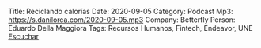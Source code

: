 Title: Reciclando calorías
Date: 2020-09-05
Category: Podcast
Mp3: https://s.danilorca.com/2020-09-05.mp3
Company: Betterfly
Person: Eduardo Della Maggiora
Tags: Recursos Humanos, Fintech, Endeavor, UNE
<a href="https://s.danilorca.com/2020-09-05.mp3" type="audio/mpeg">
Escuchar
</a>
